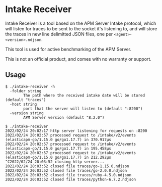 # Intake Receiver

Intake Receiver is a tool based on the APM Server Intake protocol, which
will listen for traces to be sent to the socket it's listening to, and will
store the traces in new line delimitted JSON files, one per `<agent>-<version>.ndjson`.

This tool is used for active benchmarking of the APM Server.

This is not an official product, and comes with no warranty or support.

## Usage

```console
$ ./intake-receiver -h
  -folder string
    	The path where the received intake date will be stored (default "traces")
  -host string
    	port that the server will listen to (default ":8200")
  -version string
    	APM Server version (default "8.2.0")
```

```console
$ ./intake-receiver
2022/02/24 20:02:17 http server listening for requests on :8200
2022/02/24 20:02:57 processed request to /intake/v2/events (elasticapm-go/1.15.0 go/go1.17.7) in 370.917µs
2022/02/24 20:02:57 processed request to /intake/v2/events (elasticapm-go/1.15.0 go/go1.17.7) in 195.458µs
2022/02/24 20:02:57 processed request to /intake/v2/events (elasticapm-go/1.15.0 go/go1.17.7) in 212.292µs
^C2022/02/24 20:03:52 closing http server...
2022/02/24 20:03:52 closed file traces/go-1.15.0.ndjson
2022/02/24 20:03:52 closed file traces/go-2.0.0.ndjson
2022/02/24 20:03:52 closed file traces/ruby-4.5.0.ndjson
2022/02/24 20:03:52 closed file traces/python-6.7.2.ndjson
```
